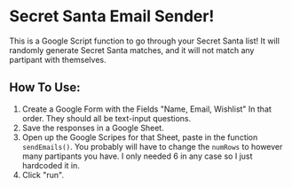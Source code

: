 # Secret Santa Email Sender!

This is a Google Script function to go through your Secret Santa list! It will randomly generate Secret Santa matches, and it will not match any partipant with themselves. 

## How To Use: 

1. Create a Google Form with the Fields "Name, Email, Wishlist" In that order. They should all be text-input questions. 
2. Save the responses in a Google Sheet. 
3. Open up the Google Scripes for that Sheet, paste in the function `sendEmails()`. You probably will have to change the `numRows` to however many partipants you have. I only needed 6 in any case so I just hardcoded it in. 
4. Click "run". 
